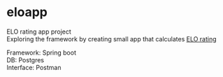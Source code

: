 # eloapp
ELO rating app project  
Exploring the framework by creating small app that calculates [ELO rating](https://en.wikipedia.org/wiki/Elo_rating_system)  

Framework: Spring boot  
DB: Postgres  
Interface: Postman  
